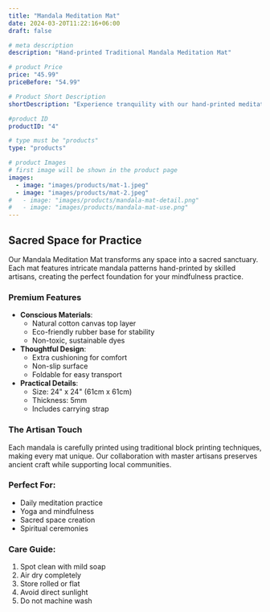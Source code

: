 ```yaml
---
title: "Mandala Meditation Mat"
date: 2024-03-20T11:22:16+06:00
draft: false

# meta description
description: "Hand-printed Traditional Mandala Meditation Mat"

# product Price
price: "45.99"
priceBefore: "54.99"

# Product Short Description
shortDescription: "Experience tranquility with our hand-printed meditation mat featuring intricate mandala patterns, crafted from sustainable materials for mindful practice"

#product ID
productID: "4"

# type must be "products"
type: "products"

# product Images
# first image will be shown in the product page
images:
  - image: "images/products/mat-1.jpeg"
  - image: "images/products/mat-2.jpeg"
#   - image: "images/products/mandala-mat-detail.png"
#   - image: "images/products/mandala-mat-use.png"
---
```


## Sacred Space for Practice

Our Mandala Meditation Mat transforms any space into a sacred sanctuary. Each mat features intricate mandala patterns hand-printed by skilled artisans, creating the perfect foundation for your mindfulness practice.

### Premium Features

* **Conscious Materials**: 
  - Natural cotton canvas top layer
  - Eco-friendly rubber base for stability
  - Non-toxic, sustainable dyes
* **Thoughtful Design**:
  - Extra cushioning for comfort
  - Non-slip surface
  - Foldable for easy transport
* **Practical Details**:
  - Size: 24" x 24" (61cm x 61cm)
  - Thickness: 5mm
  - Includes carrying strap

### The Artisan Touch

Each mandala is carefully printed using traditional block printing techniques, making every mat unique. Our collaboration with master artisans preserves ancient craft while supporting local communities.

### Perfect For:
- Daily meditation practice
- Yoga and mindfulness
- Sacred space creation
- Spiritual ceremonies

### Care Guide:
1. Spot clean with mild soap
2. Air dry completely
3. Store rolled or flat
4. Avoid direct sunlight
5. Do not machine wash